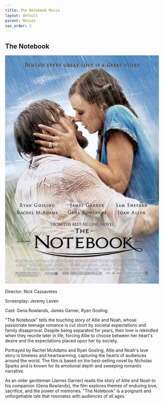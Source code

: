 ```yaml
---
title: The Notebook Movie
layout: default
parent: Movies
nav_order: 3
---
```


## The Notebook

![alt The Notebook Movie](../Images/NotebookMovie.jpg)

Director: Nick Cassavetes

Screenplay: Jeremy Leven

Cast: Gena Rowlands, James Garner, Ryan Gosling

"The Notebook" tells the touching story of Allie and Noah, whose passionate teenage romance is cut short by societal expectations and family disapproval. Despite being separated for years, their love is rekindled when they reunite later in life, forcing Allie to choose between her heart's desire and the expectations placed upon her by society.

Portrayed by Rachel McAdams and Ryan Gosling, Allie and Noah's love story is timeless and heartwarming, capturing the hearts of audiences around the world. The film is based on the best-selling novel by Nicholas Sparks and is known for its emotional depth and sweeping romantic narrative.

As an older gentleman (James Garner) reads the story of Allie and Noah to his companion (Gena Rowlands), the film explores themes of enduring love, sacrifice, and the power of memories. "The Notebook" is a poignant and unforgettable tale that resonates with audiences of all ages.